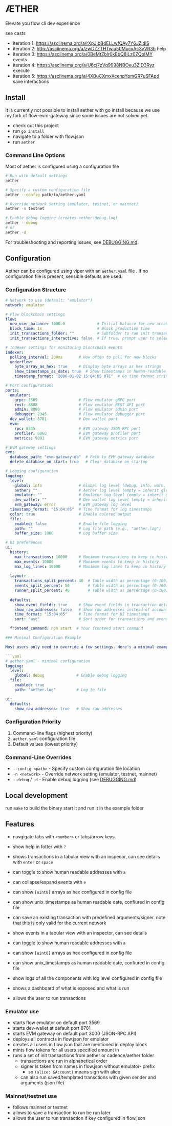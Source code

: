 # ÆTHER

Elevate you flow cli dev experience

see casts

- iteration 1: <https://asciinema.org/a/rXpJIbBdELLwfQAy7Y6JZidiS>
- iteration 2: <http://asciinema.org/a/zwDZZTHTwiu50MucxAc3vVR3h> help
- iteration 3: <https://asciinema.org/a/0BeMtZblr0kEbQ8iLz0ZQoIMY> events
- iteration 4: <https://asciinema.org/a/U6cj7zVq9998NBOeu3ZlD3Ryz> execute
- iteration 5: <https://asciinema.org/a/4XBuCXmxXcenpYpmGR7uSFApd> save interactions

## Install

It is currently not possible to install aether with go install because we use my fork of flow-evm-gateway since some issues are not solved yet. 

- check out this project
- run `go install`
- navigate to a folder with flow.json
- run `aether`

### Command Line Options

Most of aether is configured using a configuration file

```bash
# Run with default settings
aether

# Specify a custom configuration file
aether --config path/to/aether.yaml

# Override network setting (emulator, testnet, or mainnet)
aether -n testnet

# Enable debug logging (creates aether-debug.log)
aether --debug
# or
aether -d
```

For troubleshooting and reporting issues, see [DEBUGGING.md](DEBUGGING.md).

## Configuration

Aether can be configured using viper with an `aether.yaml` file . If no configuration file is present, sensible defaults are used.


### Configuration Structure

```yaml
# Network to use (default: "emulator")
network: emulator

# Flow blockchain settings
flow:
  new_user_balance: 1000.0              # Initial balance for new accounts (FLOW tokens)
  block_time: 1s                        # Block production time
  init_transactions_folder: ""          # Subfolder to run init transactions from (empty = root aether folder)
  init_transactions_interactive: false  # If true, prompt user to select folder at startup

# Indexer settings for monitoring blockchain events
indexer:
  polling_interval: 200ms       # How often to poll for new blocks
  underflow:
    byte_array_as_hex: true     # Display byte arrays as hex strings
    show_timestamps_as_date: true  # Show timestamps in human-readable format
    timestamp_format: "2006-01-02 15:04:05 UTC"  # Go time format string

# Port configurations
ports:
  emulator:
    grpc: 3569                  # Flow emulator gRPC port
    rest: 8888                  # Flow emulator REST API port
    admin: 8080                 # Flow emulator admin port
    debugger: 2345              # Flow emulator debugger port
  dev_wallet: 8701              # Dev wallet port
  evm:
    rpc: 8545                   # EVM gateway JSON-RPC port
    profiler: 6060              # EVM gateway profiler port
    metrics: 9091               # EVM gateway metrics port

# EVM gateway settings
evm:
  database_path: "evm-gateway-db"  # Path to EVM gateway database
  delete_database_on_start: true   # Clear database on startup

# Logging configuration
logging:
  level:
    global: info                # Global log level (debug, info, warn, error)
    aether: ""                  # Aether log level (empty = inherit global)
    emulator: ""                # Emulator log level (empty = inherit global)
    dev_wallet: ""              # Dev wallet log level (empty = inherit global)
    evm_gateway: error          # EVM gateway log level
  timestamp_format: "15:04:05"  # Time format for log timestamps
  color: true                   # Enable colored output
  file:
    enabled: false              # Enable file logging
    path: ""                    # Log file path (e.g., "aether.log")
    buffer_size: 1000           # Log buffer size

# UI preferences
ui:
  history:
    max_transactions: 10000     # Maximum transactions to keep in history
    max_events: 10000           # Maximum events to keep in history
    max_log_lines: 10000        # Maximum log lines to keep in history
  
  layout:
    transactions_split_percent: 40  # Table width as percentage (0-100)
    events_split_percent: 50        # Table width as percentage (0-100)
    runner_split_percent: 40        # Table width as percentage (0-100)
  
  defaults:
    show_event_fields: true     # Show event fields in transaction details
    show_raw_addresses: false   # Show raw addresses instead of account names
    time_format: "15:04:05"     # Time format for UI timestamps
    sort: "asc"                 # Sort order for transactions and events ("asc" = oldest first, "desc" = newest first)

  frontend_command: npm start  # Your frontend start command

### Minimal Configuration Example

Most users only need to override a few settings. Here's a minimal example:

```yaml
# aether.yaml - minimal configuration
logging:
  level:
    global: debug              # Enable debug logging
  file:
    enabled: true
    path: "aether.log"         # Log to file

ui:
  defaults:
    show_raw_addresses: true   # Show raw addresses
```

### Configuration Priority

1. Command-line flags (highest priority)
2. `aether.yaml` configuration file
3. Default values (lowest priority)

### Command-Line Overrides

- `--config <path>` - Specify custom configuration file location
- `-n <network>` - Override network setting (emulator, testnet, mainnet)
- `--debug` / `-d` - Enable debug logging (see [DEBUGGING.md](DEBUGGING.md))

## Local development

run `make` to build the binary start it and run it in the example folder

## Features

 - navgigate tabs with `<number>` or tabs/arrow keys.
 - show help in fotter with `?`
 - shows transactions in a tabular view with an inspecor, can see details with `enter` or `space`
  - can toggle to show human readable addresses with `a` 
  - can collapse/expand events with `e`
  - can show `[uint8]` arrays as hex configured in config file
  - can show unix_timestamps as human readable date, confiured in config file
  - can save an existing transaction with predefined arguments/signer. note that this is only valid for the current network

 - show events in a tabular view with an inspector, can see details
  - can toggle to show human readable addresses with `a` 
  - can show `[uint8]` arrays as hex configured in config file
  - can show unix_timestamps as human readable date, confiured in config file
 - show logs of all the components with log level configured in config file
 - shows a dashboard of what is exposed and what is run 
 - allows the user to run transactions

### Emulator use
- starts flow emulator on default port 3569
- starts dev-wallet at default port 8701
- starts EVM gateway on default port 3000 (JSON-RPC API)
- deploys all contracts in flow.json for emulator
- creates all users in flow.json that are mentioned in deploy block 
- mints flow tokens for all users specified amount in 
- runs a set of init transactions from aether or cadence/aether folder
  - transactions are run in alphabetical order
  - signer is taken from names in flow.json without emulator- prefix
    - so `(alice: &Account)` means sign with alice
  - can also run saved/templated transctions with given sender and arguments (json file)

### Mainnet/testnet use
 - follows mainnet or testnet
 - allows to save a transaction to run be run later
 - allows the user to run transaction if key configured in flow.json
